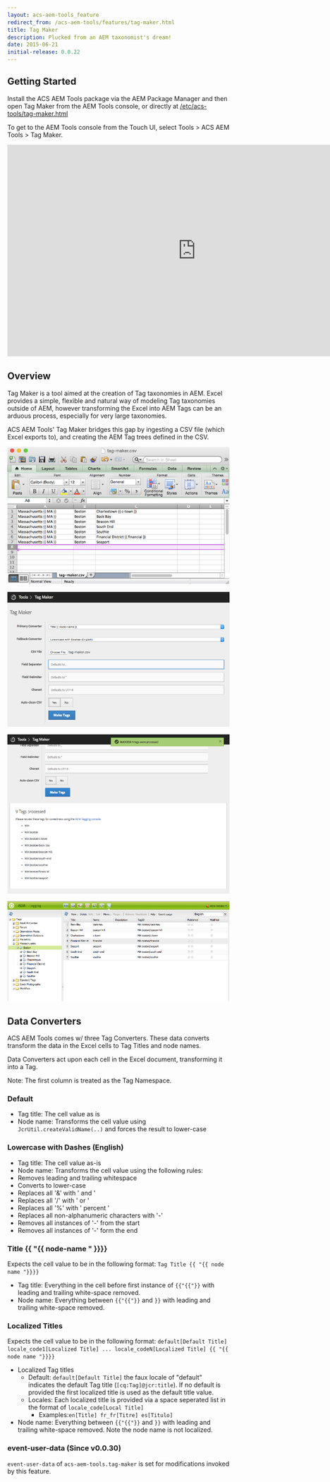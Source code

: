 ```yaml
---
layout: acs-aem-tools_feature
redirect_from: /acs-aem-tools/features/tag-maker.html
title: Tag Maker
description: Plucked from an AEM taxonomist's dream!
date: 2015-06-21
initial-release: 0.0.22
---
```


## Getting Started


Install the ACS AEM Tools package via the AEM Package Manager and then open Tag Maker from the AEM Tools console, or directly at [/etc/acs-tools/tag-maker.html](http://localhost:4502/etc/acs-tools/tag-maker.html)

To get to the AEM Tools console from the Touch UI, select Tools > ACS AEM Tools > Tag Maker.

<iframe width="853" height="480" src="https://www.youtube.com/embed/33hvWMaYPVE" frameborder="0" allowfullscreen></iframe>

## Overview

Tag Maker is a tool aimed at the creation of Tag taxonomies in AEM. Excel provides a  simple, flexible and natural way of modeling Tag taxonomies outside of AEM, however transforming the Excel into AEM Tags can be an arduous process, especially for very large taxonomies.

ACS AEM Tools' Tag Maker bridges this gap by ingesting a CSV file (which Excel exports to), and creating the AEM Tag trees defined in the CSV.

![Tag Maker - Excel](images/excel.png)

![Tag Maker](images/tag-maker-web-ui.png)

![Tag Maker - Results](images/tag-maker-results.png)

![Tag Maker - AEM Tagging Results](images/aem-tagging-results.png)

## Data Converters

ACS AEM Tools comes w/ three Tag Converters. These data converts transform the data in the Excel cells to Tag Titles and node names.

Data Converters act upon each cell in the Excel document, transforming it into a Tag.

Note: The first column is treated as the Tag Namespace.

### Default

* Tag title: The cell value as is
* Node name: Transforms the cell value using `JcrUtil.createValidName(..)` and forces the result to lower-case

### Lowercase with Dashes (English)

* Tag title: The cell value as-is
* Node name: Transforms the cell value using the following rules:
 * Removes leading and trailing whitespace
 * Converts to lower-case
 * Replaces all '&' with ' and '
 * Replaces all '/' with ' or '
 * Replaces all '%' with ' percent '
 * Replaces all non-alphanumeric characters with '-'
 * Removes all instances of '-' from the start
 * Removes all instances of '-' form the end

### Title {{ "{{ node-name " }}}}

Expects the cell value to be in the following format: `Tag Title {{ "{{ node name "}}}}`

* Tag title: Everything in the cell before first instance of `{{"{{"}}` with leading and trailing white-space removed.
* Node name: Everything between `{{"{{"}}` and `}}` with leading and trailing white-space removed.


### Localized Titles

Expects the cell value to be in the following format: `default[Default Title] locale_code1[Localized Title] ... locale_codeN[Localized Title] {{ "{{ node name "}}}}`

* Localized Tag titles 
  * Default: `default[Default Title]` the faux locale of "default" indicates the default Tag title (`[cq:Tag]@jcr:title`). If no default is provided the first localized title is used as the default title value.
  * Locales: Each localized title is provided via a space seperated list in the format of `locale_code[Local Title]`
     * Examples:`en[Title] fr_fr[Titre] es[Titulo]`
* Node name: Everything between `{{"{{"}}` and `}}` with leading and trailing white-space removed. Note the node name is not localized.


### event-user-data (Since v0.0.30)

`event-user-data` of `acs-aem-tools.tag-maker` is set for modifications invoked by this feature.